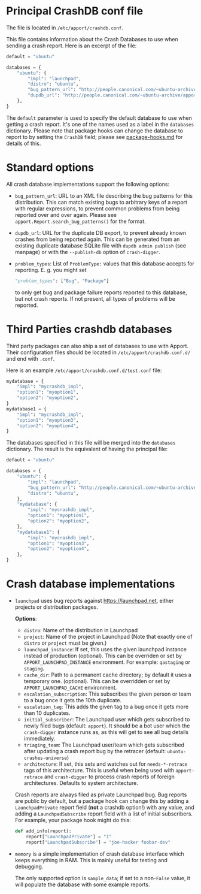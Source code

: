 Principal CrashDB conf file
===========================

The file is located in `/etc/apport/crashdb.conf`.

This file contains information about the Crash Databases to use when sending a
crash report.  Here is an excerpt of the file:

```python
default = "ubuntu"

databases = {
    "ubuntu": {
        "impl": "launchpad",
        "distro": "ubuntu",
        "bug_pattern_url": "http://people.canonical.com/~ubuntu-archive/bugpatterns/bugpatterns.xml",
        "dupdb_url": "http://people.canonical.com/~ubuntu-archive/apport-duplicates",
    },
}
```

The `default` parameter is used to specify the default database to use when
getting a crash report.  It's one of the names used as a label in the
`databases` dictionary. Please note that package hooks can change the database
to report to by setting the `CrashDB` field; please see
[package-hooks.md](./package-hooks.md) for details of this.

Standard options
================

All crash database implementations support the following options:

 - `bug_pattern_url`: URL to an XML file describing the bug patterns for this
   distribution. This can match existing bugs to arbitrary keys of a report
   with regular expressions, to prevent common problems from being reported
   over and over again. Please see `apport.Report.search_bug_patterns()` for the
   format.

 - `dupdb_url`: URL for the duplicate DB export, to prevent already known
   crashes from being reported again. This can be generated from an existing
   duplicate database SQLite file with `dupdb admin publish` (see manpage) or
   with the `--publish-db` option of `crash-digger`.

 - `problem_types`: List of `ProblemType:` values that this database accepts for
   reporting. E. g. you might set

   ```python
   "problem_types": ["Bug", "Package"]
   ```

   to only get bug and package failure reports reported to this database,
   but not crash reports. If not present, all types of problems will be
   reported.

Third Parties crashdb databases
===============================

Third party packages can also ship a set of databases to use with Apport. Their
configuration files should be located in `/etc/apport/crashdb.conf.d/` and end
with `.conf`.

Here is an example `/etc/apport/crashdb.conf.d/test.conf` file:

```python
mydatabase = {
    "impl": "mycrashdb_impl",
    "option1": "myoption1",
    "option2": "myoption2",
}
mydatabase1 = {
    "impl": "mycrashdb_impl",
    "option1": "myoption3",
    "option2": "myoption4",
}
```

The databases specified in this file will be merged into the `databases`
dictionary. The result is the equivalent of having the principal file:

```python
default = "ubuntu"

databases = {
    "ubuntu": {
        "impl": "launchpad",
        "bug_pattern_url": "http://people.canonical.com/~ubuntu-archive/bugpatterns/bugpatterns.xml",
        "distro": "ubuntu",
    },
    "mydatabase": {
        "impl": "mycrashdb_impl",
        "option1": "myoption1",
        "option2": "myoption2",
    },
    "mydatabase1": {
        "impl": "mycrashdb_impl",
        "option1": "myoption3",
        "option2": "myoption4",
    },
}
```

Crash database implementations
==============================

 * `launchpad` uses bug reports against https://launchpad.net, either projects
   or distribution packages.

   **Options**:
   - `distro`: Name of the distribution in Launchpad
   - `project`: Name of the project in Launchpad
     (Note that exactly one of `distro` or `project` must be given.)
   - `launchpad_instance`: If set, this uses the given launchpad instance
     instead of production (optional). This can be overriden or set by
     `APPORT_LAUNCHPAD_INSTANCE` environment. For example: `qastaging` or
     `staging`.
   - `cache_dir`: Path to a permanent cache directory; by default it uses a
     temporary one. (optional). This can be overridden or set by
     `APPORT_LAUNCHPAD_CACHE` environment.
   - `escalation_subscription`: This subscribes the given person or team to
     a bug once it gets the 10th duplicate.
   - `escalation_tag`: This adds the given tag to a bug once it gets more
     than 10 duplicates.
   - `initial_subscriber`: The Launchpad user which gets subscribed to newly
     filed bugs (default: `apport`). It should be a bot user which the
     `crash-digger` instance runs as, as this will get to see all bug
     details immediately.
   - `triaging_team`: The Launchpad user/team which gets subscribed after
     updating a crash report bug by the retracer (default:
     `ubuntu-crashes-universe`)
   - `architecture`: If set, this sets and watches out for `needs-*-retrace`
     tags of this architecture. This is useful when being used with
     `apport-retrace` and `crash-digger` to process crash reports of foreign
     architectures. Defaults to system architecture.

   Crash reports are always filed as private Launchpad bug. Bug reports are
   public by default, but a package hook can change this by adding a
   `LaunchpadPrivate` report field (**not** a crashdb option!) with any value,
   and adding a `LaunchpadSubscribe` report field with a list of initial
   subscribers. For example, your package hook might do this:

   ```python
   def add_info(report):
       report["LaunchpadPrivate"] = "1"
       report["LaunchpadSubscribe"] = "joe-hacker foobar-dev"
   ```

 * `memory` is a simple implementation of crash database interface which keeps
   everything in RAM. This is mainly useful for testing and debugging.

   The only supported option is `sample_data`; if set to a non-`False` value, it
   will populate the database with some example reports.
